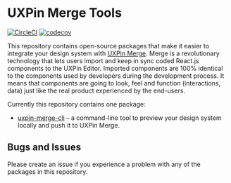 # UXPin Merge Tools

[![CircleCI](https://circleci.com/gh/UXPin/uxpin-merge-tools/tree/master.svg?style=svg&circle-token=3be428149d85d471f8a2661cc39d764a12df725f)](https://circleci.com/gh/UXPin/uxpin-merge-tools/tree/master)
[![codecov](https://codecov.io/gh/UXPin/uxpin-merge-tools/branch/master/graph/badge.svg?token=oCSlKMhJDN)](https://codecov.io/gh/UXPin/uxpin-merge-tools)

This repository contains open-source packages that make it easier to integrate your design system with [UXPin Merge](https://uxpin.com/merge). Merge is a revolutionary technology that lets users import and keep in sync coded React.js components to the UXPin Editor. Imported components are 100% identical to the components used by developers during the development process. It means that components are going to look, feel and function (interactions, data) just like the real product experienced by the end-users.

Currently this repository contains one package:

* [uxpin-merge-cli](packages/uxpin-merge-cli/README.md) – a command-line tool to preview your design system locally and push it to UXPin Merge.

## Bugs and Issues

Please create an issue if you experience a problem with any of the packages in this repository.
